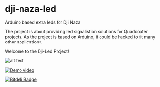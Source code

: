 dji-naza-led
============

Arduino based extra leds for Dji Naza

The project is about providing led signalistion solutions for Quadcopter projects. As the project is based on Arduino, it could be hacked to fit many other applications.

Welcome to the Dji-Led Project! 

![alt text](https://raw.github.com/diogeneyves/dji-naza-led/master/images/wiring.png "Arduino wiring schema")

[![Demo video](http://img.youtube.com/vi/slst10RpRxM/0.jpg)](http://www.youtube.com/watch?v=slst10RpRxM)

[![Bitdeli Badge](https://d2weczhvl823v0.cloudfront.net/diogeneyves/dji-naza-led/trend.png)](https://bitdeli.com/free "Bitdeli Badge")

<script src="http://raw.github.com/paypal/JavaScriptButtons/master/dist/paypal-button.min.js?merchant=diogeneyves@gmail.com"
    data-button="buynow"
    data-name="Donate to The Changelog"
    data-amount="5.00"
></script>
